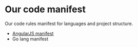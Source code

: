 # Our code manifest
Our code rules manifest for languages and project structure.

* [AngularJS manifest](https://github.com/geeksteam/manifest/blob/master/AngularJS.md)
* Go lang manifest
